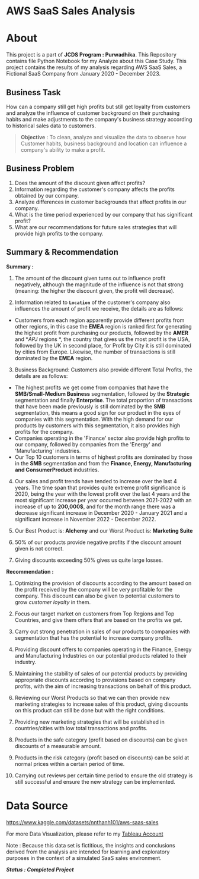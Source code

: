 # AWS SaaS Sales Analysis
# About
This project is a part of **JCDS Program : Purwadhika**. This Repository contains file Python Notebook for my Analyze about this Case Study.
This project contains the results of my analysis regarding AWS SaaS Sales, a Fictional SaaS Company from January 2020 - December 2023.

## Business Task
How can a company still get high profits but still get loyalty from customers and analyze the influence of customer background on their purchasing habits and make adjustments to the company's business strategy according to historical sales data to customers.

> **Objective** : To clean, analyze and visualize the data to observe how Customer habits, business background and location can influence a company's ability to make a profit.

## Business Problem
1. Does the amount of the discount given affect profits?
2. Information regarding the customer's company affects the profits obtained by our company.
3. Analyze differences in customer backgrounds that affect profits in our company.
4. What is the time period experienced by our company that has significant profit?
5. What are our recommendations for future sales strategies that will provide high profits to the company.

## Summary & Recommendation
**Summary :**
1. The amount of the discount given turns out to influence profit negatively, although the magnitude of the influence is not that strong (meaning: the higher the discount given, the profit will decrease). <br>

2. Information related to **`Location`** of the customer's company also influences the amount of profit we receive, the details are as follows: <br>
- Customers from each region apparently provide different profits from other regions, in this case the **EMEA** region is ranked first for generating the highest profit from purchasing our products, followed by the **AMER** and **APJ* regions *, the country that gives us the most profit is the USA, followed by the UK in second place, for Profit by City it is still dominated by cities from Europe. Likewise, the number of transactions is still dominated by the **EMEA** region.

3. Business Background: Customers also provide different Total Profits, the details are as follows:<br>
- The highest profits we get come from companies that have the **SMB/Small-Medium Business** segmentation, followed by the **Strategic** segmentation and finally **Enterprise**. The total proportion of transactions that have been made previously is still dominated by the **SMB** segmentation, this means a good sign for our product in the eyes of companies with this segmentation. With the high demand for our products by customers with this segmentation, it also provides high profits for the company. <br>
- Companies operating in the 'Finance' sector also provide high profits to our company, followed by companies from the 'Energy' and 'Manufacturing' industries.
- Our Top 10 customers in terms of highest profits are dominated by those in the **SMB** segmentation and from the **Finance, Energy, Manufacturing and ConsumerProduct** industries.

4. Our sales and profit trends have tended to increase over the last 4 years. The time span that provides quite extreme profit significance is 2020, being the year with the lowest profit over the last 4 years and the most significant increase per year occurred between 2021-2022 with an increase of up to **200,000$**, and for the month range there was a decrease significant increase in December 2020 - January 2021 and a significant increase in November 2022 - December 2022.

5. Our Best Product is: **Alchemy** and our Worst Product is: **Marketing Suite**

6. 50% of our products provide negative profits if the discount amount given is not correct.

7. Giving discounts exceeding 50% gives us quite large losses.

**Recommendation :**

1. Optimizing the provision of discounts according to the amount based on the profit received by the company will be very profitable for the company. This discount can also be given to potential customers to grow *customer loyalty* in them.

2. Focus our target market on customers from Top Regions and Top Countries, and give them offers that are based on the profits we get.

3. Carry out strong penetration in sales of our products to companies with segmentation that has the potential to increase company profits.

4. Providing discount offers to companies operating in the Finance, Energy and Manufacturing Industries on our potential products related to their industry.

5. Maintaining the stability of sales of our potential products by providing appropriate discounts according to provisions based on company profits, with the aim of increasing transactions on behalf of this product.

6. Reviewing our Worst Products so that we can then provide new marketing strategies to increase sales of this product, giving discounts on this product can still be done but with the right conditions.

7. Providing new marketing strategies that will be established in countries/cities with low total transactions and profits.

8. Products in the safe category (profit based on discounts) can be given discounts of a measurable amount.

9. Products in the risk category (profit based on discounts) can be sold at normal prices within a certain period of time.

10. Carrying out reviews per certain time period to ensure the old strategy is still successful and ensure the new strategy can be implemented.

# Data Source
https://www.kaggle.com/datasets/nnthanh101/aws-saas-sales 

For more Data Visualization, please refer to my [Tableau Account](https://public.tableau.com/app/profile/khotibul.umam8068/viz/SaaS-Sales/SaaSSalesAnalyst)

Note : Because this data set is fictitious, the insights and conclusions derived from the analysis are intended for learning and exploratory purposes in the context of a simulated SaaS sales environment.

***Status : Completed Project***
